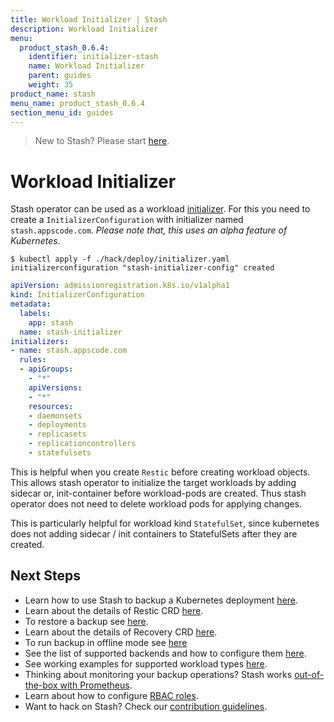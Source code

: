 ```yaml
---
title: Workload Initializer | Stash
description: Workload Initializer
menu:
  product_stash_0.6.4:
    identifier: initializer-stash
    name: Workload Initializer
    parent: guides
    weight: 35
product_name: stash
menu_name: product_stash_0.6.4
section_menu_id: guides
---
```


> New to Stash? Please start [here](/products/stash/0.6.4/concepts/README).

# Workload Initializer

Stash operator can be used as a workload [initializer](https://kubernetes.io/docs/admin/extensible-admission-controllers/#initializers). For this you need to create a `InitializerConfiguration` with initializer named `stash.appscode.com`. _Please note that, this uses an alpha feature of Kubernetes_.

```console
$ kubectl apply -f ./hack/deploy/initializer.yaml
initializerconfiguration "stash-initializer-config" created
```

```yaml
apiVersion: admissionregistration.k8s.io/v1alpha1
kind: InitializerConfiguration
metadata:
  labels:
    app: stash
  name: stash-initializer
initializers:
- name: stash.appscode.com
  rules:
  - apiGroups:
    - "*"
    apiVersions:
    - "*"
    resources:
    - daemonsets
    - deployments
    - replicasets
    - replicationcontrollers
    - statefulsets
```

This is helpful when you create `Restic` before creating workload objects. This allows stash operator to initialize the target workloads by adding sidecar or, init-container before workload-pods are created. Thus stash operator does not need to delete workload pods for applying changes.

This is particularly helpful for workload kind `StatefulSet`, since kubernetes does not adding sidecar / init containers to StatefulSets after they are created.

## Next Steps

- Learn how to use Stash to backup a Kubernetes deployment [here](/products/stash/0.6.4/guides/backup).
- Learn about the details of Restic CRD [here](/products/stash/0.6.4/concepts/crds/restic).
- To restore a backup see [here](/products/stash/0.6.4/guides/restore).
- Learn about the details of Recovery CRD [here](/products/stash/0.6.4/concepts/crds/recovery).
- To run backup in offline mode see [here](/products/stash/0.6.4/guides/offline_backup)
- See the list of supported backends and how to configure them [here](/products/stash/0.6.4/guides/backends).
- See working examples for supported workload types [here](/products/stash/0.6.4/guides/workloads).
- Thinking about monitoring your backup operations? Stash works [out-of-the-box with Prometheus](/products/stash/0.6.4/guides/monitoring).
- Learn about how to configure [RBAC roles](/products/stash/0.6.4/guides/rbac).
- Want to hack on Stash? Check our [contribution guidelines](/products/stash/0.6.4/CONTRIBUTING).
